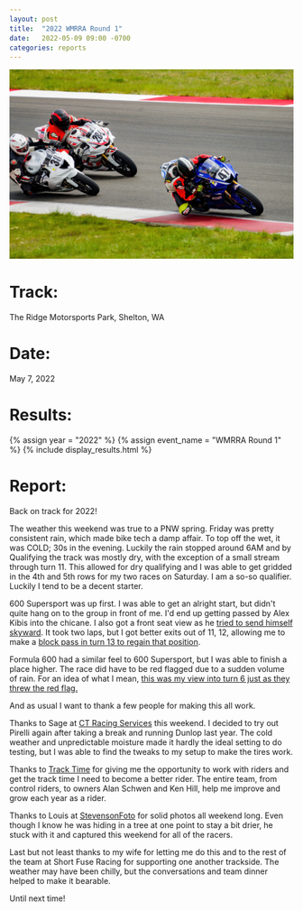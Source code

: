 ```yaml
---
layout: post
title:  "2022 WMRRA Round 1"
date:   2022-05-09 09:00 -0700
categories: reports
---
```


![Photo by Stevenson Foto](/img/race-report-photos/2022/2022-wmrra-r1.jpg)

# Track:
The Ridge Motorsports Park, Shelton, WA

# Date:
May 7, 2022

# Results:
{% assign year = "2022" %}
{% assign event_name = "WMRRA Round 1" %}
{% include display_results.html %}

# Report:

Back on track for 2022!

The weather this weekend was true to a PNW spring. Friday was pretty consistent rain, which made bike tech a damp affair. To top off the wet, it was COLD; 30s in the evening. Luckily the rain stopped around 6AM and by Qualifying the track was mostly dry, with the exception of a small stream through turn 11. This allowed for dry qualifying and I was able to get gridded in the 4th and 5th rows for my two races on Saturday. I am a so-so qualifier. Luckily I tend to be a decent starter.

600 Supersport was up first. I was able to get an alright start, but didn't quite hang on to the group in front of me. I'd end up getting passed by Alex Kibis into the chicane. I also got a front seat view as he [tried to send himself skyward]( https://youtu.be/_GCWIgxpiig&t=490). It took two laps, but I got better exits out of 11, 12, allowing me to make a [block pass in turn 13 to regain that position](https://youtu.be/_GCWIgxpiig&t=680).

Formula 600 had a similar feel to 600 Supersport, but I was able to finish a place higher. The race did have to be red flagged due to a sudden volume of rain. For an idea of what I mean, [this was my view into turn 6 just as they threw the red flag.](https://youtu.be/bm6tGzH0_Fs&t=540)

And as usual I want to thank a few people for making this all work.

Thanks to Sage at [CT Racing Services](https://ctracingservices.com/) this weekend. I decided to try out Pirelli again after taking a break and running Dunlop last year. The cold weather and unpredictable moisture made it hardly the ideal setting to do testing, but I was able to find the tweaks to my setup to make the tires work.

Thanks to [Track Time](https://tracktime.bike) for giving me the opportunity to work with riders and get the track time I need to become a better rider. The entire team, from control riders, to owners Alan Schwen and Ken Hill, help me improve and grow each year as a rider.

Thanks to Louis at [StevensonFoto](https://stevensonfoto.com/) for solid photos all weekend long. Even though I know he was hiding in a tree at one point to stay a bit drier, he stuck with it and captured this weekend for all of the racers.

Last but not least thanks to my wife for letting me do this and to the rest of the team at Short Fuse Racing for supporting one another trackside. The weather may have been chilly, but the conversations and team dinner helped to make it bearable.

Until next time!